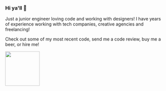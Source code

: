 ### Hi ya'll 👋

Just a junior engineer loving code and working with designers! 
I have years of experience working with tech companies, creative agencies and freelancing! 

Check out some of my most recent code, send me a code review, buy me a beer, or hire me!

<img src="https://github.com/zamariac/zamariac/assets/12178749/89cf25bc-7ed6-4ab8-80c8-f5559f1e0cd6" width="110" height="110">

<!-- **zamariac/zamariac** is a ✨ _special_ ✨ repository because its `README.md` (this file) appears on your GitHub profile.

Here are some ideas to get you started:

- 🔭 I’m currently working on ...a fun blog using hygraph!
- 🌱 I’m currently learning ... next
- 👯 I’m looking to collaborate on ...
- 🤔 I’m looking for help with ...
- 💬 Ask me about ...
- 📫 How to reach me: ...
- 😄 Pronouns: ...
- ⚡ Fun fact: ...
-->

